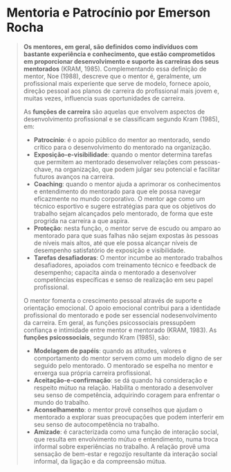 # Mentoria e Patrocínio por Emerson Rocha

> **Os mentores, em geral, são definidos como indivíduos com bastante
> experiência e conhecimento, que estão comprometidos em proporcionar
> desenvolvimento e suporte às carreiras dos seus mentorados**
> (KRAM, 1985). Complementando essa definição de mentor, Noe (1988), descreve
> que o mentor é, geralmente, um profissional mais experiente que serve de
> modelo, fornece apoio, direção pessoal aos planos de carreira do profissional
> mais jovem e, muitas vezes, influencia suas oportunidades de carreira.
>
> As **funções de carreira** são aquelas que envolvem aspectos de desenvolvimento
> profissional e se classificam segundo Kram (1985), em:
>
> - **Patrocínio**: é o apoio público do mentor ao mentorado, sendo crítico para
>   o desenvolvimento do mentorado na organização.
> - **Exposição-e-visibilidade**: quando o mentor determina tarefas que
>   permitem ao mentorado desenvolver relações com pessoas-chave, na
>   organização, que podem julgar seu potencial e facilitar futuros avanços
>   na carreira.
> - **Coaching**: quando o mentor ajuda a aprimorar os conhecimentos e
>   entendimento do mentorado para que ele possa navegar eficazmente no mundo
>   corporativo. O mentor age como um técnico esportivo e sugere estratégias
>   para que os objetivos do trabalho sejam alcançados pelo mentorado, de
>   forma que este progrida na carreira a que aspira.
> - **Proteção**: nesta função, o mentor serve de escudo ou amparo ao mentorado
>   para que suas falhas não sejam expostas às pessoas de níveis mais altos,
>   até que ele possa alcançar níveis de desempenho satisfatório de exposição e
>   visibilidade.
> - **Tarefas desafiadoras**: O mentor incumbe ao mentorado trabalhos
>   desafiadores, apoiados com treinamento técnico e feedback de desempenho;
>   capacita ainda o mentorado a desenvolver competências específicas e senso
>   de realização em seu papel profissional.
>
> O mentor fomenta o crescimento pessoal através de suporte e orientação
> emocional. O apoio emocional contribui para a identidade profissional do
> mentorado e pode ser essencial nodesenvolvimento da carreira. Em geral, as
> funções psicossociais pressupõem confiança e intimidade entre mentor
> e mentorado (KRAM, 1983). As **funções psicossociais**, segundo Kram (1985),
> são:
>
> - **Modelagem de papéis**: quando as atitudes, valores e comportamento do
>   mentor servem como um modelo digno de ser seguido pelo mentorado. O
>   mentorado se espelha no mentor e enxerga sua própria carreira profissional.
> - **Aceitação-e-confirmação**: se dá quando há consideração e respeito mútuo
>   na relação. Habilita o mentorado a desenvolver seu senso de competência,
>   adquirindo coragem para enfrentar o mundo do trabalho.
> - **Aconselhamento**: o mentor provê conselhos que ajudam o mentorado a
>   explorar suas preocupações que podem interferir em seu senso de
>   autocompetência no trabalho.
>  - **Amizade**: é caracterizada como uma função de interação social, que
>   resulta em envolvimento mútuo e entendimento, numa troca informal sobre
>   experiências no trabalho. A relação provê uma sensação de bem-estar e
>   regozijo resultante da interação social informal, da ligação e da
>   compreensão mútua.

